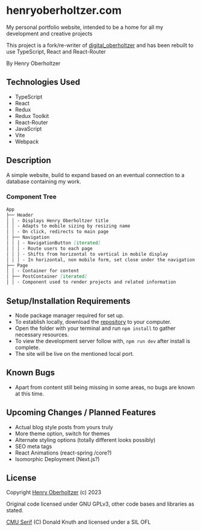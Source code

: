 # henryoberholtzer.com

My personal portfolio website, intended to be a home for all my development and creative projects

This project is a fork/re-writer of [digital_oberholtzer](https://github.com/henry-oberholtzer/digital_oberholtzer) and has been rebuilt to use TypeScript, React and React-Router

By Henry Oberholtzer

## Technologies Used

- TypeScript
- React
- Redux
- Redux Toolkit
- React-Router
- JavaScript
- Vite
- Webpack

## Description

A simple website, build to expand based on an eventual connection to a database containing my work.

### Component Tree

```md
App
├── Header
│ │ - Displays Henry Oberholtzer title
│ │ - Adapts to mobile sizing by resizing name
│ │ - On click, redirects to main page
│ ├── Navigation
│ │ │ - NavigationButton [iterated]
│ │ │ - Route users to each page
│ │ │ - Shifts from horizontal to vertical in mobile display
│ │ │ - In horizontal, non mobile form, set close under the navigation
├── Page
│ │ - Container for content
│ ├── PostContainer [iterated]
│ │ - Component used to render projects and related information
```

## Setup/Installation Requirements

- Node package manager required for set up.
- To establish locally, download the [repository](https://github.com/henry-oberholtzer/henry-oberholtzer-com-v2.git) to your computer.
- Open the folder with your terminal and run `npm install` to gather necessary resources.
- To view the development server follow with, `npm run dev` after install is complete.
- The site will be live on the mentioned local port.

## Known Bugs

- Apart from content still being missing in some areas, no bugs are known at this time.

## Upcoming Changes / Planned Features

- Actual blog style posts from yours truly
- More theme option, switch for themes
- Alternate styling options (totally different looks possibly)
- SEO meta tags
- React Animations (react-spring /core?)
- Isomorphic Deployment (Next.js?)

## License

Copyright [Henry Oberholtzer](https://www.henryoberholtzer.com/) (c) 2023

Original code licensed under GNU GPLv3, other code bases and libraries as stated.

[CMU Serif](https://fontlibrary.org/en/font/cmu-serif) (C)
Donald Knuth and licensed under a SIL OFL
